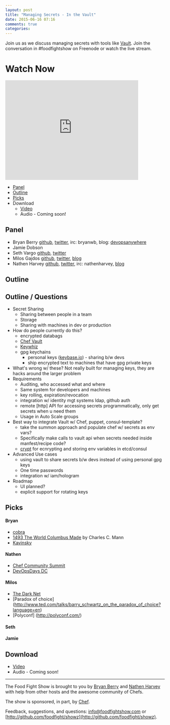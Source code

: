 ```yaml
---
layout: post
title: "Managing Secrets - In the Vault"
date: 2015-06-16 07:16
comments: true
categories:
---
```


Join us as we discuss managing secrets with tools like [Vault](https://hashicorp.com/blog/vault.html).  Join the conversation in #foodfightshow on Freenode or watch the live stream.

# Watch Now

<iframe width="420" height="315" src="http://www.youtube.com/embed/mP53wWpqBNw" frameborder="0" allowfullscreen></iframe>

* [Panel](http://foodfightshow.org/2015/06/managing-secrets-in-the-vault.html#panel)
* [Outline](http://foodfightshow.org/2015/06/managing-secrets-in-the-vault.html#outline)
* [Picks](http://foodfightshow.org/2015/06/managing-secrets-in-the-vault.html#picks)
* Download
  * [Video](http://youtu.be/mP53wWpqBNw)
  * Audio - Coming soon!

Panel<a name="panel"></a>
-----

* Bryan Berry [github](http://github.com/bryanwb), [twitter](http://twitter.com/bryanwb), irc: bryanwb, blog: [devopsanywhere](http://devopsanywhere.blogspot.com)
* Jamie Dobson
* Seth Vargo [github](http://github.com/sethvargo), [twitter](http://twitter.com/sethvargo)
* Milos Gajdos [github](https://github.com/milosgajdos83), [twitter](https://twitter.com/milosgajdos), [blog](http://containerops.org/)
* Nathen Harvey [github](http://github.com/nathenharvey), [twitter](http://twitter.com/nathenharvey), irc: nathenharvey, [blog](http://nathenharvey.com)

<!-- more -->

Outline<a name="outline"></a>
-------

Outline / Questions
-------------------

* Secret Sharing
  - Sharing between people in a team
  - Storage
  - Sharing with machines in dev or production
* How do people currently do this?
  - encrypted databags
  - [Chef Vault](https://github.com/Nordstrom/chef-vault)
  - [Keywhiz](https://square.github.io/keywhiz/)
  - gpg keychains
    - personal keys ([keybase.io](https://keybase.io/)) - sharing b/w devs
    - ship encrypted text to machines that have gpg private keys
* What's wrong w/ these? Not really built for managing keys, they are hacks around the larger problem
* Requirements
  - Auditing, who accessed what and where
  - Same system for developers and machines
  - key rolling, expiration/revocation
  - integration w/ identity mgt systems ldap, github auth
  - remote [http] API for accessing secrets programmatically, only get secrets when u need them
  - Usage in Auto Scale groups
* Best way to integrate Vault w/ Chef, puppet, consul-template?
  - take the summon approach and populate chef w/ secrets as env vars?
  - Specifically make calls to vault api when secrets needed inside manfest/recipe code?
  - [crypt](http://xordataexchange.github.io/crypt/) for ecnrypting and storing env variables in etcd/consul
* Advanced Use cases
  - using vault to share secrets b/w devs instead of using personal gpg keys
  - One time passwords
  - integration w/ iam/hologram
* Roadmap
  - UI planned?
  - explicit support for rotating keys

Picks<a name="picks"></a>
-----

#### Bryan  

* [cobra](https://github.com/spf13/cobra)
* [1493 The World Columbus Made](http://www.amazon.com/1493-Uncovering-World-Columbus-Created/dp/0307278247) by Charles C. Mann
* [Kavinsky](https://www.youtube.com/watch?v=MV_3Dpw-BRY)

#### Nathen  

* [Chef Community Summit](http://summit.chef.io)
* [DevOpsDays DC](http://devopsdaysdc.org)

#### Milos
* [The Dark Net](http://www.amazon.co.uk/The-Dark-Net-Jamie-Bartlett/dp/0434023159)
* [Paradox of choice] (http://www.ted.com/talks/barry_schwartz_on_the_paradox_of_choice?language=en)
* [Polyconf] (http://polyconf.com/)

#### Seth

#### Jamie

Download
--------
* [Video](http://youtu.be/mP53wWpqBNw)
* Audio - Coming soon!

<hr />

The Food Fight Show is brought to you by [Bryan Berry](https://twitter.com/bryanwb) and [Nathen Harvey](https://twitter.com/nathenharvey) with help from other hosts and the awesome community of Chefs.

The show is sponsored, in part, by [Chef](http://chef.io).

Feedback, suggestions, and questions:  [info@foodfightshow.com](mailto:info@foodfightshow.com) or  [http://github.com/foodfight/showz](http://github.com/foodfight/showz).
